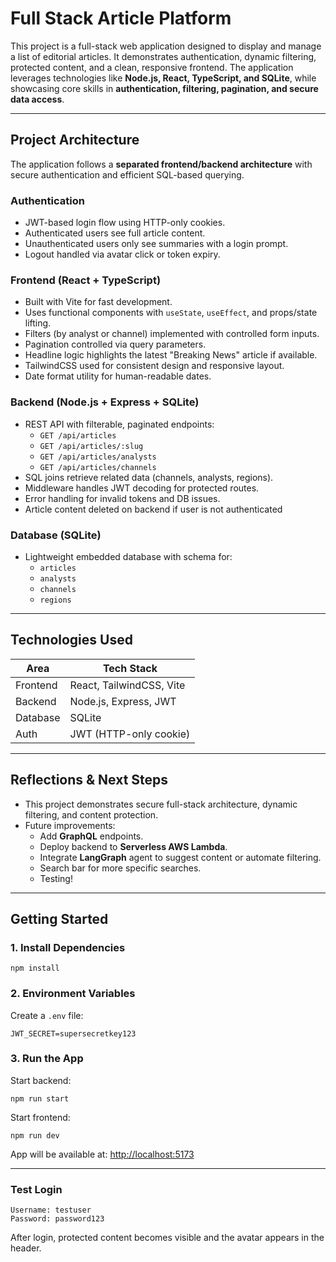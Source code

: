 # Full Stack Article Platform

This project is a full-stack web application designed to display and manage a list of editorial articles. It demonstrates authentication, dynamic filtering, protected content, and a clean, responsive frontend. The application leverages technologies like **Node.js, React, TypeScript, and SQLite**, while showcasing core skills in **authentication, filtering, pagination, and secure data access**.

---

## Project Architecture

The application follows a **separated frontend/backend architecture** with secure authentication and efficient SQL-based querying.

### Authentication
- JWT-based login flow using HTTP-only cookies.
- Authenticated users see full article content.
- Unauthenticated users only see summaries with a login prompt.
- Logout handled via avatar click or token expiry.

### Frontend (React + TypeScript)
- Built with Vite for fast development.
- Uses functional components with `useState`, `useEffect`, and props/state lifting.
- Filters (by analyst or channel) implemented with controlled form inputs.
- Pagination controlled via query parameters.
- Headline logic highlights the latest "Breaking News" article if available.
- TailwindCSS used for consistent design and responsive layout.
- Date format utility for human-readable dates.

### Backend (Node.js + Express + SQLite)
- REST API with filterable, paginated endpoints:
  - `GET /api/articles`
  - `GET /api/articles/:slug`
  - `GET /api/articles/analysts`
  - `GET /api/articles/channels`
- SQL joins retrieve related data (channels, analysts, regions).
- Middleware handles JWT decoding for protected routes.
- Error handling for invalid tokens and DB issues.
- Article content deleted on backend if user is not authenticated

### Database (SQLite)
- Lightweight embedded database with schema for:
  - `articles`
  - `analysts`
  - `channels`
  - `regions`

---

## Technologies Used

| Area        | Tech Stack                         |
|-------------|----------------------------------|
| Frontend    | React, TailwindCSS, Vite          |
| Backend     | Node.js, Express, JWT             |
| Database    | SQLite                            |
| Auth        | JWT (HTTP-only cookie)            |

---

## Reflections & Next Steps

- This project demonstrates secure full-stack architecture, dynamic filtering, and content protection.
- Future improvements:
  - Add **GraphQL** endpoints.
  - Deploy backend to **Serverless AWS Lambda**.
  - Integrate **LangGraph** agent to suggest content or automate filtering.
  - Search bar for more specific searches.
  - Testing!

---

## Getting Started

### 1. Install Dependencies

```
npm install
```

### 2. Environment Variables

Create a `.env` file:

```env
JWT_SECRET=supersecretkey123
```

### 3. Run the App

Start backend:

```
npm run start
```

Start frontend:

```
npm run dev
```

App will be available at: [http://localhost:5173](http://localhost:5173)

---

### Test Login

```
Username: testuser
Password: password123
```

After login, protected content becomes visible and the avatar appears in the header.
